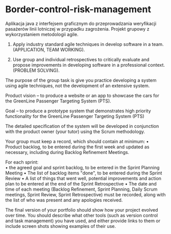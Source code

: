 # Border-control-risk-management
Aplikacja java z interfejsem graficznym do przeprowadzania weryfikacji pasażerów linii lotniczej  w przypadku zagrożenia. Projekt grupowy z wykorzystaniem metodologii agile.

1. Apply industry standard agile techniques in develop software in a team. (APPLICATION, TEAM WORKING).
 
2. Use group and individual retrospectives to critically evaluate and propose improvements in developing software in a professional context. (PROBLEM SOLVING).

The purpose of the group task is give you practice developing a system using agile techniques, not the development of an extensive system. 

Product vision – to produce a website or an app to showcase the cars for the GreenLine Passenger Targeting System (PTS).  

Goal – to produce a prototype system that demonstrates high priority functionality for the GreenLine Passenger Targeting System (PTS)

The detailed specification of the system will be developed in conjunction with the product owner (your tutor) using the Scrum methodology. 

Your group must keep a record, which should contain at minimum: 
•	Product backlog, to be entered during the first week and updated as necessary, including during Backlog Refinement Meetings.

For each sprint:   
•	the agreed goal and sprint backlog, to be entered in the Sprint Planning Meeting 
•	The list of backlog items "done", to be entered during the Sprint Review 
•	A list of things that went well, potential improvements and action plan to be entered at the end of the Sprint Retrospective
•	The date and time of each meeting (Backlog Refinement, Sprint Planning, Daily Scrum meetings, Sprint Review, Sprint Retrospective) must be recorded, along with the list of who was present and any apologies received.

The final version of your portfolio should show how your project evolved over time.  You should describe what other tools (such as version control and task management) you have used, and either provide links to them or include screen shots showing examples of their use.  

